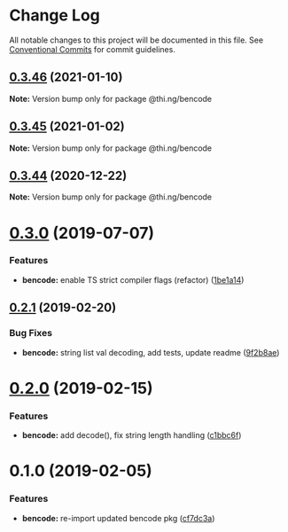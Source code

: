 # Change Log

All notable changes to this project will be documented in this file.
See [Conventional Commits](https://conventionalcommits.org) for commit guidelines.

## [0.3.46](https://github.com/thi-ng/umbrella/compare/@thi.ng/bencode@0.3.45...@thi.ng/bencode@0.3.46) (2021-01-10)

**Note:** Version bump only for package @thi.ng/bencode





## [0.3.45](https://github.com/thi-ng/umbrella/compare/@thi.ng/bencode@0.3.44...@thi.ng/bencode@0.3.45) (2021-01-02)

**Note:** Version bump only for package @thi.ng/bencode





## [0.3.44](https://github.com/thi-ng/umbrella/compare/@thi.ng/bencode@0.3.43...@thi.ng/bencode@0.3.44) (2020-12-22)

**Note:** Version bump only for package @thi.ng/bencode





# [0.3.0](https://github.com/thi-ng/umbrella/compare/@thi.ng/bencode@0.2.17...@thi.ng/bencode@0.3.0) (2019-07-07)

### Features

* **bencode:** enable TS strict compiler flags (refactor) ([1be1a14](https://github.com/thi-ng/umbrella/commit/1be1a14))

## [0.2.1](https://github.com/thi-ng/umbrella/compare/@thi.ng/bencode@0.2.0...@thi.ng/bencode@0.2.1) (2019-02-20)

### Bug Fixes

* **bencode:** string list val decoding, add tests, update readme ([9f2b8ae](https://github.com/thi-ng/umbrella/commit/9f2b8ae))

# [0.2.0](https://github.com/thi-ng/umbrella/compare/@thi.ng/bencode@0.1.1...@thi.ng/bencode@0.2.0) (2019-02-15)

### Features

* **bencode:** add decode(), fix string length handling ([c1bbc6f](https://github.com/thi-ng/umbrella/commit/c1bbc6f))

# 0.1.0 (2019-02-05)

### Features

* **bencode:** re-import updated bencode pkg ([cf7dc3a](https://github.com/thi-ng/umbrella/commit/cf7dc3a))
